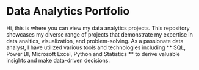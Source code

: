 # Data Analytics Portfolio
Hi, this is where you can view my data analytics projects. This repository showcases my diverse range of projects that demonstrate my expertise in data analtics, visualization, and problem-solving. As a passionate data analyst, I have utilized various tools and technologies including ** SQL, Power BI, Microsoft Excel, Python and Statistics **  to derive valuable insights and make data-driven decisions.
